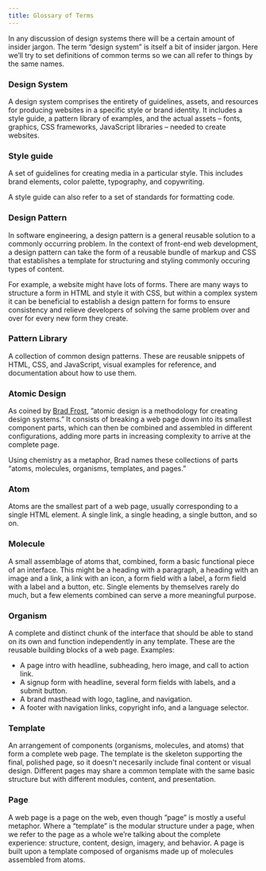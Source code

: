 ```yaml
---
title: Glossary of Terms
---
```


In any discussion of design systems there will be a certain amount of insider jargon. The term “design system” is itself a bit of insider jargon. Here we’ll try to set definitions of common terms so we can all refer to things by the same names.

### Design System

A design system comprises the entirety of guidelines, assets, and resources for producing websites in a specific style or brand identity. It includes a style guide, a pattern library of examples, and the actual assets – fonts, graphics, CSS frameworks, JavaScript libraries – needed to create websites.

### Style guide

A set of guidelines for creating media in a particular style. This includes brand elements, color palette, typography, and copywriting.

A style guide can also refer to a set of standards for formatting code.

### Design Pattern

In software engineering, a design pattern is a general reusable solution to a commonly occurring problem. In the context of front-end web development, a design pattern can take the form of a reusable bundle of markup and CSS that establishes a template for structuring and styling commonly occuring types of content.

For example, a website might have lots of forms. There are many ways to structure a form in HTML and style it with CSS, but within a complex system it can be beneficial to establish a design pattern for forms to ensure consistency and relieve developers of solving the same problem over and over for every new form they create.

### Pattern Library

A collection of common design patterns. These are reusable snippets of HTML, CSS, and JavaScript, visual examples for reference, and documentation about how to use them.

### Atomic Design

As coined by [Brad Frost](http://atomicdesign.bradfrost.com/table-of-contents/), ”atomic design is a methodology for creating design systems.” It consists of breaking a web page down into its smallest component parts, which can then be combined and assembled in different configurations, adding more parts in increasing complexity to arrive at the complete page.

Using chemistry as a metaphor, Brad names these collections of parts “atoms, molecules, organisms, templates, and pages.”

### Atom

Atoms are the smallest part of a web page, usually corresponding to a single HTML element. A single link, a single heading, a single button, and so on.

### Molecule

A small assemblage of atoms that, combined, form a basic functional piece of an interface. This might be a heading with a paragraph, a heading with an image and a link, a link with an icon, a form field with a label, a form field with a label and a button, etc. Single elements by themselves rarely do much, but a few elements combined can serve a more meaningful purpose.

### Organism

A complete and distinct chunk of the interface that should be able to stand on its own and function independently in any template. These are the reusable building blocks of a web page. Examples:

<ul class="prose">
    <li>A page intro with headline, subheading, hero image, and call to action link.</li>
    <li>A signup form with headline, several form fields with labels, and a submit button.</li>
    <li>A brand masthead with logo, tagline, and navigation.</li>
    <li>A footer with navigation links, copyright info, and a language selector.</li>
</ul>

### Template

An arrangement of components (organisms, molecules, and atoms) that form a complete web page. The template is the skeleton supporting the final, polished page, so it doesn't necesarily include final content or visual design. Different pages may share a common template with the same basic structure but with different modules, content, and presentation.

### Page

A web page is a page on the web, even though ”page” is mostly a useful metaphor. Where a “template” is the modular structure under a page, when we refer to the page as a whole we’re talking about the complete experience: structure, content, design, imagery, and behavior. A page is built upon a template composed of organisms made up of molecules assembled from atoms.

